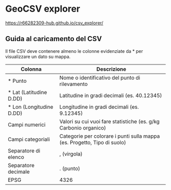 # GeoCSV explorer
https://r66282309-hub.github.io/csv_explorer/

## Guida al caricamento del CSV

Il file CSV deve contenere almeno le colonne evidenziate da * per visualizzare un dato su mappa. 

| Colonna                   | Descrizione                                                      |
|----------------------------|------------------------------------------------------------------|
| * Punto                    | Nome o identificativo del punto di rilevamento                   |
| * Lat (Latitudine D.DD)    | Latitudine in gradi decimali (es. 40.12345)                      |
| * Lon (Longitudine D.DD)   | Longitudine in gradi decimali (es. 9.12345)                      |
| Campi numerici             | Valori su cui vuoi fare statistiche (es. g/kg Carbonio organico) |
| Campi categoriali          | Categorie per colorare i punti sulla mappa (es. Progetto, Tipo di suolo) |
| Separatore di elenco       | , (virgola)                                                      |
| Separatore decimale        | . (punto)                                                        |
| EPSG                       | 4326  
